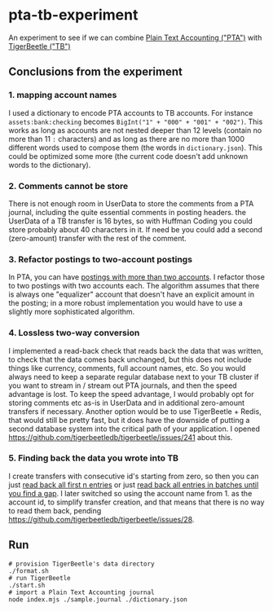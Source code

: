 # pta-tb-experiment
An experiment to see if we can combine [Plain Text Accounting ("PTA")](https://plaintextaccounting.org/) with [TigerBeetle ("TB")](https://tigerbeetle.com/)

## Conclusions from the experiment

### 1. mapping account names

I used a dictionary to encode PTA accounts to TB accounts. For instance
`assets:bank:checking` becomes `BigInt("1" + "000" + "001" + "002")`. This works as long as accounts are not nested deeper than 12 levels (contain no more than 11 `:` characters) and as long as there are no more than 1000 different words used to compose them (the words in `dictionary.json`).
This could be optimized some more (the current code doesn't add unknown words to the dictionary).

### 2. Comments cannot be store
There is not enough room in UserData to store the comments from a PTA journal, including the quite essential comments in posting headers.
the UserData of a TB transfer is 16 bytes, so with Huffman Coding you could store probably about 40 characters in it. If need be you could add a second (zero-amount) transfer with the rest of the comment.

### 3. Refactor postings to two-account postings
In PTA, you can have [postings with more than two accounts](https://github.com/pondersource/pta-tb-experiment/blob/main/sample.journal#L43-L46). I refactor those to two postings with two accounts each. The algorithm assumes that there is always one "equalizer" account that doesn't have an explicit amount in the posting; in a more robust implementation you would have to use a slightly more sophisticated algorithm.

### 4. Lossless two-way conversion
I implemented a read-back check that reads back the data that was written, to check that the data comes back unchanged, but this does not include
things like currency, comments, full account names, etc. So you would always need to keep a separate regular database next to your TB cluster if you want to stream in / stream out PTA journals, and then the speed advantage is lost. To keep the speed advantage, I would probably opt for storing comments etc as-is in UserData and in additional zero-amount transfers if necessary. Another option would be to use TigerBeetle + Redis, that would still be pretty fast, but it does have the downside of putting a second database system into the critical path of your application. I opened https://github.com/tigerbeetledb/tigerbeetle/issues/241 about this.

### 5. Finding back the data you wrote into TB
I create transfers with consecutive id's starting from zero, so then you can just [read back all first n entries](https://github.com/pondersource/pta-tb-experiment/blob/main/index.mjs#L146-L148) or just [read back all entries in batches until you find a gap](https://github.com/pondersource/pta-tb-experiment/blob/e0179ee367cf0267e7295029c8be5c6a8410b2dc/test.mjs#L74-L86). I later switched so using the account name from 1. as the account id, to simplify transfer creation, and that means that there is no way to read them back, pending https://github.com/tigerbeetledb/tigerbeetle/issues/28.


## Run

```
# provision TigerBeetle's data directory
./format.sh
# run TigerBeetle
./start.sh
# import a Plain Text Accounting journal
node index.mjs ./sample.journal ./dictionary.json
```
